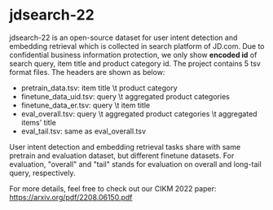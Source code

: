 # jdsearch-22

jdsearch-22 is an open-source dataset for user intent detection and embedding retrieval which is collected in search platform of JD.com. Due to confidential business information protection, we only show **encoded id** of search query, item title and product category id. The project contains 5 tsv format files. The headers are shown as below:

* pretrain_data.tsv: item title \t product category
* finetune_data_uid.tsv: query \t aggregated product categories
* finetune_data_er.tsv: query \t item title
* eval_overall.tsv: query \t aggregated product categories \t aggregated items' title
* eval_tail.tsv: same as eval_overall.tsv

User intent detection and embedding retrieval tasks share with same pretrain and evaluation dataset, but different finetune datasets. For evaluation, "overall" and "tail" stands for evaluation on overall and long-tail query, respectively.

For more details, feel free to check out our CIKM 2022 paper: https://arxiv.org/pdf/2208.06150.pdf
